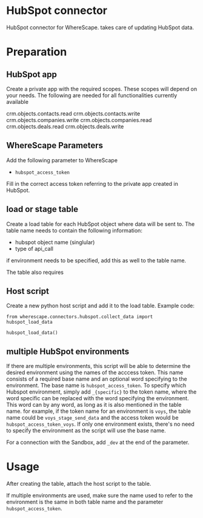 # HubSpot connector

HubSpot connector for WhereScape. takes care of updating HubSpot data.

# Preparation


## HubSpot app
Create a private app with the required scopes. These scopes will depend on your needs. 
The following are needed for all functionalities currently available

crm.objects.contacts.read
crm.objects.contacts.write
crm.objects.companies.write
crm.objects.companies.read
crm.objects.deals.read
crm.objects.deals.write

## WhereScape Parameters
Add the following parameter to WhereScape

* `hubspot_access_token`

Fill in the correct access token referring to the private app created in HubSpot.

## load or stage table
Create a load table for each HubSpot object where data will be sent to. 
The table name needs to contain the following information:
* hubspot object name (singlular)
* type of api_call

if environment needs to be specified, add this as well to the table name.

The table also requires

## Host script
Create a new python host script and add it to the load table. Example code:

```
from wherescape.connectors.hubspot.collect_data import hubspot_load_data

hubspot_load_data()
```

## multiple HubSpot environments
If there are multiple environments, this script will be able to determine the desired environment
using the names of the acccess token. This name consists of a required base name and an optional word specifying to the environment.
The base name is `hubspot_access_token`. To specify which Hubspot environment, simply add `_{specific}` to the token name, where the word
specific can be replaced with the word specifying the environment.
This word can by any word, as long as it is also mentioned in the table name. 
for example, if the token name for an environment is `voys`, the table name could be `voys_stage_send_data` and the access token would be `hubspot_access_token_voys`.
If only one environment exists, there's no need to specify the environment as the script will use the base name.

For a connection with the Sandbox, add `_dev` at the end of the parameter.

# Usage
After creating the table, attach the host script to the table. 

If multiple environments are used, make sure the name used to refer to the environment is 
the same in both table name and the parameter `hubspot_access_token`.